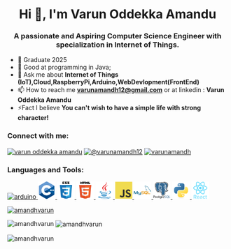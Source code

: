 <h1 align="center">Hi 👋, I'm Varun Oddekka Amandu</h1>
<h3 align="center">A passionate and Aspiring Computer Science Engineer with specialization in Internet of Things.</h3>


- 🔭 Graduate 2025
- 🦾 Good at programming in Java;
- 💬 Ask me about **Internet of Things (IoT),Cloud,RaspberryPi,Arduino,WebDevlopment(FrontEnd)**
- 📫 How to reach me **varunamandh12@gmail.com** or at linkedin : **Varun Oddekka Amandu**
- ⚡Fact I believe **You can't wish to have a simple life with strong character!**

<h3 align="left">Connect with me:</h3>
<p align="left">
<a href="https://www.linkedin.com/in/varun-oddekka-amandu-a5138a258/" target="blank"><img align="center" src="https://raw.githubusercontent.com/rahuldkjain/github-profile-readme-generator/master/src/images/icons/Social/linked-in-alt.svg" alt="varun oddekka amandu" height="30" width="40" /></a>
<a href="https://www.hackerrank.com/profile/varunamandh12" target="blank"><img align="center" src="https://raw.githubusercontent.com/rahuldkjain/github-profile-readme-generator/master/src/images/icons/Social/hackerrank.svg" alt="@varunamandh12" height="30" width="40" /></a>
<a href="https://www.leetcode.com/varunamandh" target="blank"><img align="center" src="https://raw.githubusercontent.com/rahuldkjain/github-profile-readme-generator/master/src/images/icons/Social/leet-code.svg" alt="varunamandh" height="30" width="40" /></a>
</p>

<h3 align="left">Languages and Tools:</h3>
<p align="left"> <a href="https://www.arduino.cc/" target="_blank" rel="noreferrer"> <img src="https://cdn.worldvectorlogo.com/logos/arduino-1.svg" alt="arduino" width="40" height="40"/> </a> <a href="https://www.w3schools.com/cpp/" target="_blank" rel="noreferrer"> <img src="https://raw.githubusercontent.com/devicons/devicon/master/icons/cplusplus/cplusplus-original.svg" alt="cplusplus" width="40" height="40"/> </a> <a href="https://www.w3schools.com/css/" target="_blank" rel="noreferrer"> <img src="https://raw.githubusercontent.com/devicons/devicon/master/icons/css3/css3-original-wordmark.svg" alt="css3" width="40" height="40"/> </a> <a href="https://www.w3.org/html/" target="_blank" rel="noreferrer"> <img src="https://raw.githubusercontent.com/devicons/devicon/master/icons/html5/html5-original-wordmark.svg" alt="html5" width="40" height="40"/> </a> <a href="https://www.java.com" target="_blank" rel="noreferrer"> <img src="https://raw.githubusercontent.com/devicons/devicon/master/icons/java/java-original.svg" alt="java" width="40" height="40"/> </a> <a href="https://developer.mozilla.org/en-US/docs/Web/JavaScript" target="_blank" rel="noreferrer"> <img src="https://raw.githubusercontent.com/devicons/devicon/master/icons/javascript/javascript-original.svg" alt="javascript" width="40" height="40"/> </a> <a href="https://www.mysql.com/" target="_blank" rel="noreferrer"> <img src="https://raw.githubusercontent.com/devicons/devicon/master/icons/mysql/mysql-original-wordmark.svg" alt="mysql" width="40" height="40"/> </a> <a href="https://www.postgresql.org" target="_blank" rel="noreferrer"> <img src="https://raw.githubusercontent.com/devicons/devicon/master/icons/postgresql/postgresql-original-wordmark.svg" alt="postgresql" width="40" height="40"/> </a> <a href="https://www.python.org" target="_blank" rel="noreferrer"> <img src="https://raw.githubusercontent.com/devicons/devicon/master/icons/python/python-original.svg" alt="python" width="40" height="40"/> </a> <a href="https://reactjs.org/" target="_blank" rel="noreferrer"> <img src="https://raw.githubusercontent.com/devicons/devicon/master/icons/react/react-original-wordmark.svg" alt="react" width="40" height="40"/> </a> </p>

<p align="left"> <a href="https://github.com/ryo-ma/github-profile-trophy"><img src="https://github-profile-trophy.vercel.app/?username=amandhvarun" alt="amandhvarun" /></a> </p>

<p><img align="left" src="https://github-readme-stats.vercel.app/api/top-langs?username=amandhvarun&show_icons=true&locale=en&layout=compact" alt="amandhvarun" /></p>

<p>&nbsp;<img align="center" src="https://github-readme-stats.vercel.app/api?username=amandhvarun&show_icons=true&locale=en" alt="amandhvarun" /></p>

<p><img align="center" src="https://github-readme-streak-stats.herokuapp.com/?user=amandhvarun&" alt="amandhvarun" /></p>
